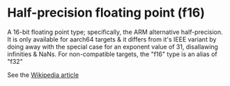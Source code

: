 # Half-precision floating point (f16)

A 16-bit floating point type; specifically, the ARM alternative half-precision.
It is only available for aarch64 targets & it differs from it's IEEE variant by doing away with the special case for an exponent value of 31, disallawing infinities & NaNs.
For non-compatible targets, the "f16" type is an alias of "f32"<br>

See the <a href="https://en.wikipedia.org/wiki/Half-precision_floating-point_format">Wikipedia article</a>